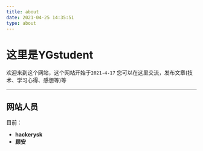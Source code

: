 ```yaml
---
title: about
date: 2021-04-25 14:35:51
type: about
---
```

# 这里是**YGstudent** #


欢迎来到这个网站，这个网站开始于`2021-4-17`
您可以在这里交流，发布文章(技术、学习心得、感想等)等


*****
## 网站人员 ##
目前：
+ **hackerysk**
+ **顾安**



